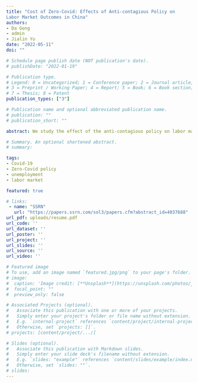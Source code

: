 ```yaml
---
title: "Cost of Zero-Covid: Effects of Anti-contagious Policy on
Labor Market Outcomes in China"
authors:
- Da Gong
- admin
- Jialin Yu
date: "2022-05-11"
doi: ""

# Schedule page publish date (NOT publication's date).
# publishDate: "2022-01-19"

# Publication type.
# Legend: 0 = Uncategorized; 1 = Conference paper; 2 = Journal article;
# 3 = Preprint / Working Paper; 4 = Report; 5 = Book; 6 = Book section;
# 7 = Thesis; 8 = Patent
publication_types: ["3"]

# Publication name and optional abbreviated publication name.
# publication: ""
# publication_short: ""

abstract: We study the effect of the anti-contagious policy on labor market outcomes. By exploiting variation in the duration of the zero-Covid policy in China, which is triggered by the outbreak of new cases of Covid-19, we find that a 10% increase (3.7 days in average) in the duration of the zero-Covid policy caused the probability of unemployment to increase by around 0.1. We show that the estimated policy effect is disentangled from the health shock effect. By a back of envelope calculation, we estimate the increase in unemployment probability would decrease by 12 percent if the restriction of lifting the zero-Covid policy was relaxed from a 14-day zero case window to a 5-day restriction. Moreover, the zero-Covid policy decreases the labor income and hours worked for employed individuals, and the policy effect is heterogeneous across demographic groups. We also examined the policy effect during different phases of the pandemic, and the results imply that the stringent containment during the first stage of the pandemic caused the negative impacts on the labor outcomes, while the subsequent precise containment strategy did not generate significant influence on the labor market outcomes.

# Summary. An optional shortened abstract.
# summary: 

tags:
- Covid-19
- Zero-Covid policy
- unemployment
- labor market

featured: true

# links:
 - name: "SSRN"
   url: "https://papers.ssrn.com/sol3/papers.cfm?abstract_id=4037688"
url_pdf: uploads/resume.pdf
url_code: ''
url_dataset: ''
url_poster: ''
url_project: ''
url_slides: ''
url_source: ''
url_video: ''

# Featured image
# To use, add an image named `featured.jpg/png` to your page's folder.
# image:
#  caption: 'Image credit: [**Unsplash**](https://unsplash.com/photos/jdD8gXaTZsc)'
#  focal_point: ""
#  preview_only: false

# Associated Projects (optional).
#   Associate this publication with one or more of your projects.
#   Simply enter your project's folder or file name without extension.
#   E.g. `internal-project` references `content/project/internal-project/index.md`.
#   Otherwise, set `projects: []`.
# projects: [content/project/.../]

# Slides (optional).
#   Associate this publication with Markdown slides.
#   Simply enter your slide deck's filename without extension.
#   E.g. `slides: "example"` references `content/slides/example/index.md`.
#   Otherwise, set `slides: ""`.
# slides: 
---
```

